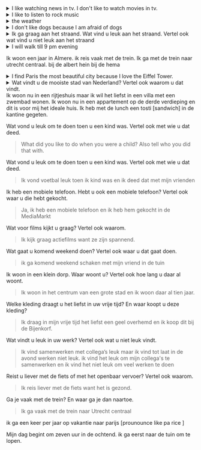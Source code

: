 <details> <summary> I like watching news in tv. I don't like to watch movies in tv.</summary>
Ik kijk graag naar nieuws op de televisie. Ik kijk niet graag films op de televisie.</details>

<details><summary>I like to listen to rock music</summary>Ik luister graag naar rockmuziek  </details>

<details><summary> the weather </summary> het weer </details>

<details><summary>I don't like dogs because I am afraid of dogs</summary>Ik hou niet van honden want ik ben bang voor honden
</details>

<details><summary>
Ik ga graag aan het straand. Wat vind u leuk aan het straand. Vertel ook wat vind u niet leuk aan het straand </summary>
ik teken graag op zand op het strand. Ik hou niet van de wind op het strand.
</details>

<details><summary> I will walk till 9 pm evening</summary>
Ik loop tot negen uur 's avonds</details>

Ik woon een jaar in Almere.
ik reis vaak met de trein. Ik ga met de trein naar utrecht centraal.
bij de albert hein
bij de hema

<details><summary>
I find Paris the most beautiful city because I love the Eiffel Tower.
</summary>
Ik vind Parijs de mooiste stad omdat ik van de Eiffeltoren hou.
</details>
<details><summary>Wat vindt u de mooiste stad van Nederland? Vertel ook waarom u dat vindt.</summary>
Ik vind Amsterdam de mooiste stad van Nederland want ik hou van de grachten.</details>
Ik woon nu in een rijtjeshuis maar ik wil het liefst in een villa met een zwembad wonen.
Ik woon nu in een appartement op de derde verdieping en dit is voor mij het ideale huis.
Ik heb met de lunch een tosti [sandwich] in de kantine gegeten.

Wat vond u leuk om te doen toen u een kind was. Vertel ook met wie u dat deed.
  > What did you like to do when you were a child? Also tell who you did that with.

Wat vond u leuk om te doen toen u een kind was. Vertel ook met wie u dat deed.
  > Ik vond voetbal leuk toen ik kind was en ik deed dat met mijn vrienden

Ik heb een mobiele telefoon. Hebt u ook een mobiele telefoon? Vertel ook waar u die hebt gekocht.
  > Ja, ik heb een mobiele telefoon en ik heb hem gekocht in de MediaMarkt

Wat voor films kijkt u graag? Vertel ook waarom.
  > Ik kijk graag actiefilms want ze zijn spannend.

Wat gaat u komend weekend doen? Vertel ook waar u dat gaat doen.
  > ik ga komend weekend schaken met mijn vriend in de tuin

Ik woon in een klein dorp. Waar woont u? Vertel ook hoe lang u daar al woont.
  > Ik woon in het centrum van een grote stad en ik woon daar al tien jaar.

Welke kleding draagt u het liefst in uw vrije tijd? En waar koopt u deze kleding?
  > Ik draag in mijn vrije tijd het liefst een geel overhemd en ik koop dit bij de Bijenkorf.

Wat vindt u leuk in uw werk? Vertel ook wat u niet leuk vindt.
  > Ik vind samenwerken met collega’s leuk maar ik vind tot laat in de avond werken niet leuk.
  > ik vind het leuk om mijn collega's te samenwerken en ik vind het niet leuk om veel werken te doen

Reist u liever met de fiets of met het openbaar vervoer? Vertel ook waarom.
  > Ik reis liever met de fiets want het is gezond.

Ga je vaak met de trein? En waar ga je dan naartoe.
  > Ik ga vaak met de trein naar Utrecht centraal

ik ga een keer per jaar op vakantie naar parijs [prounounce like pa rice ]

Mijn dag begint om zeven uur in de ochtend. ik ga eerst naar de tuin om te lopen.
